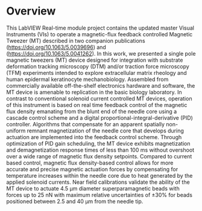 # Overview
This LabVIEW Real-time module project contains the updated master Visual Instruments (VIs) to operate a magnetic-flux feedback controlled Magnetic Tweezer (MT) described in two companion publications (https://doi.org/10.1063/5.0039696) and (https://doi.org/10.1063/5.0041262). In this work, we presented a single pole magnetic tweezers (MT) device designed for integration with substrate deformation tracking microscopy (DTM) and/or traction force microscopy (TFM) experiments intended to explore extracellular matrix rheology and human epidermal keratinocyte mechanobiology. Assembled from commercially available off-the-shelf electronics hardware and software, the MT device is amenable to replication in the basic biology laboratory. In contrast to conventional solenoid current controlled MT devices, operation of this instrument is based on real time feedback control of the magnetic flux density emanating from the blunt end of the needle core using a cascade control scheme and a digital proportional-integral-derivative (PID) controller. Algorithms that compensate for an apparent spatially non-uniform remnant magnetization of the needle core that develops during actuation are implemented into the feedback control scheme. Through optimization of PID gain scheduling, the MT device exhibits magnetization and demagnetization response times of less than 100 ms without overshoot over a wide range of magnetic flux density setpoints. Compared to current based control, magnetic flux density-based control allows for more accurate and precise magnetic actuation forces by compensating for temperature increases within the needle core due to heat generated by the applied solenoid currents. Near field calibrations validate the ability of the MT device to actuate 4.5 µm diameter superparamagnetic beads with forces up to 25 nN with maximum relative uncertainties of ±30% for beads positioned between 2.5 and 40 µm from the needle tip.
